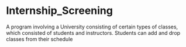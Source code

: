 # Internship_Screening
A program involving a University consisting of certain types of classes, which consisted of students and instructors. Students can add and drop classes from their schedule
